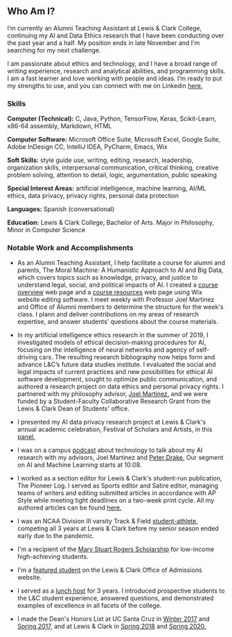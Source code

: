 ## Who Am I?

I’m currently an Alumni Teaching Assistant at Lewis & Clark College, continuing my AI  and Data Ethics research that I have been conducting over the past year and a half. My position ends in late November and I'm searching for my next challenge. 

I am passionate about ethics and technology, and I have a broad range of writing experience, research and analytical abilities, and programming skills. I am a fast learner and love working with people and ideas. I’m ready to put my strengths to use, and you can connect with me on Linkedin [here.](https://www.linkedin.com/in/lauren-keegan/)  

### Skills
**Computer (Technical):** C, Java, Python, TensorFlow, Keras, Scikit-Learn, x86-64 assembly, Markdown, HTML

**Computer Software:** Microsoft Office Suite, Microsoft Excel, Google Suite, Adobe InDesign CC, IntelliJ IDEA, PyCharm, Emacs, Wix

**Soft Skills:** style guide use, writing, editing, research, leadership, organization skills, interpersonal communication, critical thinking, creative problem solving, attention to detail, logic, argumentation, public speaking

**Special Interest Areas:** artificial intelligence, machine learning, AI/ML ethics, data privacy, privacy rights, personal data protection

**Languages:** Spanish (conversational)

**Education:** Lewis & Clark College, Bachelor of Arts. Major in Philosophy, Minor in Computer Science

### Notable Work and Accomplishments

- As an Alumni Teaching Assistant, I help facilitate a course for alumni and parents, The Moral Machine: A Humanistic Approach to AI and Big Data, which covers topics such as knowledge, privacy, and justice to understand legal, social, and political impacts of AI. I created a [course overview](https://www.eatdrinkscenicviews.com/the-moral-machine) web page and a [course resources](https://www.eatdrinkscenicviews.com/moral-machine-resources) web page using Wix website editing software. I meet weekly with Professor Joel Martinez and Office of Alumni members to determine the structure for the week's class. I plann and deliver contributions on my areas of research expertise, and answer students’ questions about the course materials.

- In my artificial intelligence ethics research in the summer of 2019, I investigated models of ethical decision-making procedures for AI, focusing on the intelligence of neural networks and agency of self-driving cars. The resulting research bibliography now helps form and advance L&C’s future data studies institute. I evaluated the social and legal impacts of current practices and new possibilities for ethical AI software development, sought to optimize public communication, and authored a research project on data ethics and personal privacy rights. I partnered with my philosophy advisor, [Joel Martinez,](https://college.lclark.edu/live/profiles/75-joel-martinez) and we were funded by a Student-Faculty Collaborative Research Grant from the Lewis & Clark Dean of Students' office.

- I presented my AI data privacy research project at Lewis & Clark's annual academic celebration, Festival of Scholars and Artists, in this [panel.](https://fosa20.watzekdi.net/panel-6-making-a-difference/)

- I was on a campus [podcast](https://soundcloud.com/user-526408925/episode-3-technology-at-lc) about technology to talk about my AI research with my advisors, Joel Martinez and [Peter Drake.](https://college.lclark.edu/live/profiles/1906-peter-drake) Our segment on AI and Machine Learning starts at 10:08.

- I worked as a section editor for Lewis & Clark's student-run publication, The Pioneer Log. I served as Sports editor and Satire editor, managing teams of writers and editing submitted articles in accordance with AP Style while meeting tight deadlines on a two-week print cycle. All my authored articles can be found [here.](https://piolog.com/author/laurenkeegan/)

- I was an NCAA Division III varsity Track & Field [student-athlete,](https://www.lcpioneers.com/sports/track/2019-20/bios/keegan_lauren_dfs1?view=bio) competing all 3 years at Lewis & Clark before my senior season ended early due to the pandemic.

- I'm a recipient of the [Mary Stuart Rogers Scholarship](https://www.lclark.edu/live/news/43716-rogers-scholars-luncheon) for low-income high-achieving students.

- I'm a [featured student](https://college.lclark.edu/live/profiles/10559-lauren-keegan/details/homepage-profiles.php) on the Lewis & Clark Office of Admissions website.

- I served as a [lunch host](https://college.lclark.edu/offices/admissions/get_to_know_us/our_students/lunch_hosts/) for 3 years. I introduced prospective students to the L&C student experience, answered questions, and demonstrated examples of excellence in all facets of the college.

- I made the Dean's Honors List at UC Santa Cruz in [Winter 2017](https://honors.ucsc.edu/honors-programs/deans-honors/winter-2017.html) and [Spring 2017,](https://honors.ucsc.edu/honors-programs/deans-honors/spring-2017.html) and at Lewis & Clark in [Spring 2018](https://college.lclark.edu/live/files/26827-deans-list-6518pdf) and [Spring 2020.](https://college.lclark.edu/live/files/30048-deans-list-20sppdf)
